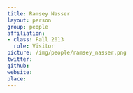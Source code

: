 ```yaml
---
title: Ramsey Nasser
layout: person
group: people
affiliation:
- class: Fall 2013
  role: Visitor
picture: /img/people/ramsey_nasser.png
twitter:
github:
website:
place:
---
```

